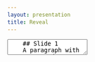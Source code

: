 ```yaml
---
layout: presentation
title: Reveal
---
```


<section data-markdown>
  <textarea data-template>
    ## Slide 1
    A paragraph with some text and a [link](https://hakim.se).
    ---
    ## Slide 2

    ![image info](/assets/yundong.png)
    ---
    ## Slide 3
  </textarea>
</section>

